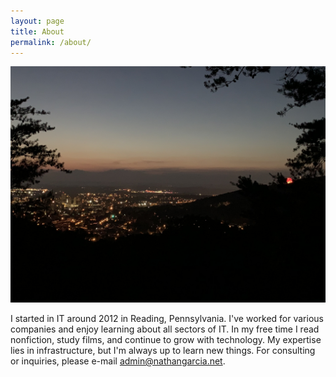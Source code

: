 ```yaml
---
layout: page
title: About
permalink: /about/
---
```


![Reading, PA](/pic/Reading.JPEG)

I started in IT around 2012 in Reading, Pennsylvania. I've worked for various companies and enjoy learning about all sectors of IT. In my free time I read nonfiction, study films, and continue to grow with technology. My expertise lies in infrastructure, but I'm always up to learn new things. For consulting or inquiries, please e-mail admin@nathangarcia.net.  
